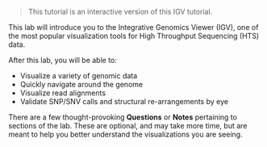 <script>
import Link from "$components/Link.svelte";
</script>

> This tutorial is an interactive version of <Link href="https://rnabio.org/module-02-alignment/0002/04/01/IGV/">this IGV tutorial</Link>.

This lab will introduce you to the <Link href="https://software.broadinstitute.org/software/igv/">Integrative Genomics Viewer</Link> (IGV), one of the most popular visualization tools for High Throughput Sequencing (HTS) data.

After this lab, you will be able to:

- Visualize a variety of genomic data
- Quickly navigate around the genome
- Visualize read alignments
- Validate SNP/SNV calls and structural re-arrangements by eye

There are a few thought-provoking <span class="text-info">**Questions**</span> or <span class="text-primary">**Notes**</span> pertaining to sections of the lab. These are optional, and may take more time, but are meant to help you better understand the visualizations you are seeing.
